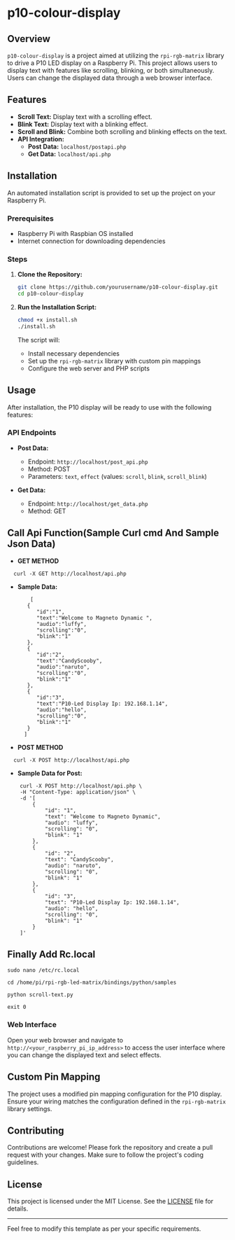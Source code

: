 # p10-colour-display

## Overview
`p10-colour-display` is a project aimed at utilizing the `rpi-rgb-matrix` library to drive a P10 LED display on a Raspberry Pi. This project allows users to display text with features like scrolling, blinking, or both simultaneously. Users can change the displayed data through a web browser interface.

## Features
- **Scroll Text:** Display text with a scrolling effect.
- **Blink Text:** Display text with a blinking effect.
- **Scroll and Blink:** Combine both scrolling and blinking effects on the text.
- **API Integration:** 
  - **Post Data:** `localhost/postapi.php`
  - **Get Data:** `localhost/api.php`

## Installation
An automated installation script is provided to set up the project on your Raspberry Pi.

### Prerequisites
- Raspberry Pi with Raspbian OS installed
- Internet connection for downloading dependencies

### Steps
1. **Clone the Repository:**
    ```bash
    git clone https://github.com/yourusername/p10-colour-display.git
    cd p10-colour-display
    ```



2. **Run the Installation Script:**
    ```bash
    chmod +x install.sh
    ./install.sh
    ```

   The script will:
   - Install necessary dependencies
   - Set up the `rpi-rgb-matrix` library with custom pin mappings
   - Configure the web server and PHP scripts

## Usage
After installation, the P10 display will be ready to use with the following features:

### API Endpoints
- **Post Data:**
  - Endpoint: `http://localhost/post_api.php`
  - Method: POST
  - Parameters: `text`, `effect` (values: `scroll`, `blink`, `scroll_blink`)

- **Get Data:**
  - Endpoint: `http://localhost/get_data.php`
  - Method: GET



## Call Api Function(Sample Curl cmd And Sample Json Data)
  
  - **GET METHOD**
  ```
    curl -X GET http://localhost/api.php

  ```

  - **Sample Data:**
    ```
        [
       {
          "id":"1",
          "text":"Welcome to Magneto Dynamic ",
          "audio":"luffy",
          "scrolling":"0",
          "blink":"1"
       },
       {
          "id":"2",
          "text":"CandyScooby",
          "audio":"naruto",
          "scrolling":"0",
          "blink":"1"
       },
       {
          "id":"3",
          "text":"P10-Led Display Ip: 192.168.1.14",
          "audio":"hello",
          "scrolling":"0",
          "blink":"1"
       }
      ]
    ```


  - **POST METHOD**
  ```
    curl -X POST http://localhost/api.php

  ```


  - **Sample Data for Post:**
  ```
      curl -X POST http://localhost/api.php \
      -H "Content-Type: application/json" \
      -d '[
          {
              "id": "1",
              "text": "Welcome to Magneto Dynamic",
              "audio": "luffy",
              "scrolling": "0",
              "blink": "1"
          },
          {
              "id": "2",
              "text": "CandyScooby",
              "audio": "naruto",
              "scrolling": "0",
              "blink": "1"
          },
          {
              "id": "3",
              "text": "P10-Led Display Ip: 192.168.1.14",
              "audio": "hello",
              "scrolling": "0",
              "blink": "1"
          }
      ]'
  ```


## Finally Add Rc.local 

```
sudo nano /etc/rc.local

cd /home/pi/rpi-rgb-led-matrix/bindings/python/samples

python scroll-text.py

exit 0

```

### Web Interface
Open your web browser and navigate to `http://<your_raspberry_pi_ip_address>` to access the user interface where you can change the displayed text and select effects.

## Custom Pin Mapping
The project uses a modified pin mapping configuration for the P10 display. Ensure your wiring matches the configuration defined in the `rpi-rgb-matrix` library settings.

## Contributing
Contributions are welcome! Please fork the repository and create a pull request with your changes. Make sure to follow the project's coding guidelines.

## License
This project is licensed under the MIT License. See the [LICENSE](LICENSE) file for details.

---

Feel free to modify this template as per your specific requirements.